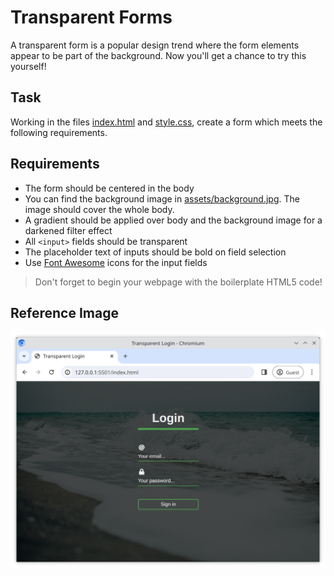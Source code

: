 # Transparent Forms

A transparent form is a popular design trend where the form elements appear to be part of the background. Now you'll get a chance to try this yourself!

## Task

Working in the files [index.html](./index.html) and [style.css](./style.css), create a form which meets the following requirements.

## Requirements

- The form should be centered in the body
- You can find the background image in [assets/background.jpg](/assets/background.jpg). The image should cover the whole body.
- A gradient should be applied over body and the background image for a darkened filter effect
- All `<input>` fields should be transparent
- The placeholder text of inputs should be bold on field selection
- Use [Font Awesome](https://fontawesome.com/) icons for the input fields

> Don't forget to begin your webpage with the boilerplate HTML5 code!

## Reference Image

![Reference](reference.png)
